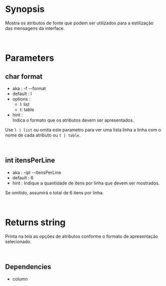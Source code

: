 # Synopsis

Mostra os atributos de fonte que podem ser utilizados para a estilização das 
mensagens da interface.



&nbsp;

# Parameters

## char format

- aka       : -f --format
- default   : l
- options   : 
  - l: list
  - t: table
- hint      :  
  Indica o formato que os atributos devem ser apresentados.

Use `l | list` ou omita este parametro para ver uma lista linha a linha com o 
nome de cada atributo ou `t | table`.


&nbsp;

## int itensPerLine

- aka       : -ipl --itensPerLine
- default   : 6
- hint      :
  Indique a quantidade de itens por linha que devem ser mostrados.

Se omitido, assumirá o total de 6 itens por linha.



&nbsp;

# Returns string

Printa na tela as opções de atributos conforme o formato de apresentação 
selecionado.



&nbsp;

## Dependencies

- column